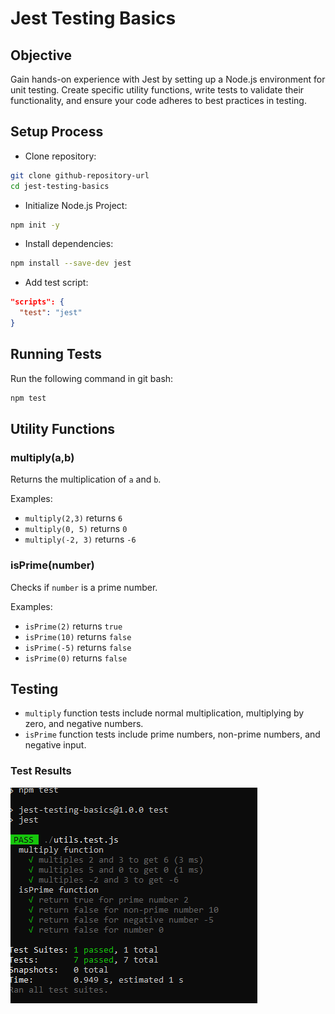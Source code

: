 # Jest Testing Basics

## Objective

Gain hands-on experience with Jest by setting up a Node.js environment for unit testing. Create specific utility functions, write tests to validate their functionality, and ensure your code adheres to best practices in testing.

## Setup Process

- Clone repository:
  
```bash
git clone github-repository-url
cd jest-testing-basics
```
- Initialize Node.js Project:

```bash
npm init -y
```

- Install dependencies:

```bash
npm install --save-dev jest
```

- Add test script:

```json
"scripts": {
  "test": "jest"
}
```

## Running Tests

Run the following command in git bash:

```bash
npm test
```

## Utility Functions

### multiply(a,b)

Returns the multiplication of `a` and `b`.

Examples:

- `multiply(2,3)` returns `6`
- `multiply(0, 5)` returns `0`
- `multiply(-2, 3)` returns `-6`

### isPrime(number)

Checks if `number` is a prime number.

Examples:

- `isPrime(2)` returns `true`
- `isPrime(10)` returns `false`
- `isPrime(-5)` returns `false`
- `isPrime(0)` returns `false`

## Testing

- `multiply` function tests include normal multiplication, multiplying by zero, and negative numbers.
- `isPrime` function tests include prime numbers, non-prime numbers, and negative input.

### Test Results

![alt text](image.png)
